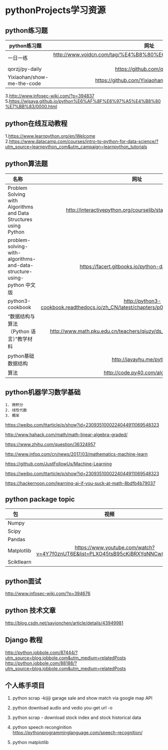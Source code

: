 # pythonProjects学习资源

## python练习题
python练习题      | 网址         
 -------- | :-----------:  
 一日一练    | http://www.voidcn.com/tag/%E4%B8%80%E6%97%A5%E4%B8%80%E7%BB%83  
 qorzj/py-daily |https://github.com/qorzj/py-daily
 Yixiaohan/show-me-the-code |https://github.com/Yixiaohan/show-me-the-code
 
3.http://www.infosec-wiki.com/?p=394837
5.https://wjsaya.github.io/python%E6%AF%8F%E6%97%A5%E4%B8%80%E7%BB%83/0000.html

## python在线互动教程
1.https://www.learnpython.org/en/Welcome
2.https://www.datacamp.com/courses/intro-to-python-for-data-science/?utm_source=learnpython_com&utm_campaign=learnpython_tutorials

## python算法题
名称      | 网址         
 -------- | :-----------: 
Problem Solving with Algorithms and Data Structures using Python|http://interactivepython.org/courselib/static/pythonds/index.html
problem-solving-with-algorithms-and-data-structure-using-python 中文版|https://facert.gitbooks.io/python-data-structure-cn/
 python3-cookbook|http://python3-cookbook.readthedocs.io/zh_CN/latest/chapters/p01_data_structures_algorithms.html
“数据结构与算法（Python 语言）”教学材料|http://www.math.pku.edu.cn/teachers/qiuzy/ds_python/courseware/index.htm
python基础数据结构|http://javayhu.me/python/
算法|http://code.py40.com/algorithm/

## python机器学习数学基础
    1. 微积分
    2. 线性代数
    3. 概率
https://weibo.com/ttarticle/p/show?id=2309351000224044911069548323

http://www.hahack.com/math/math-linear-algebra-graded/

https://www.zhihu.com/question/36324957

http://www.infoq.com/cn/news/2017/03/mathematics-machine-learn

https://github.com/JustFollowUs/Machine-Learning

https://weibo.com/ttarticle/p/show?id=2309351000224044911069548323

https://hackernoon.com/learning-ai-if-you-suck-at-math-8bdfb4b79037

## python package topic
包      | 视频         
 -------- | :-----------: 
Numpy|
Scipy|
Pandas|
Matplotlib|https://www.youtube.com/watch?v=4Y7f0znUT6E&list=PLXO45tsB95cKiBRXYqNNCw8AUo6tYen3l
Sciktlearn|

## python面试
http://www.infosec-wiki.com/?p=394676

## python 技术文章
http://blog.csdn.net/savionchen/article/details/43949981


## Django 教程
http://python.jobbole.com/87444/?utm_source=blog.jobbole.com&utm_medium=relatedPosts
http://python.jobbole.com/88188/?utm_source=blog.jobbole.com&utm_medium=relatedPosts



## 个人练手项目
1. python scrap -kijiji garage sale and show match via google map API
2. python download audio and vedio
    you-get url -o
    
3. python scrap - download stock index and stock historical data
4. python speech reconginition
https://pythonprogramminglanguage.com/speech-recognition/
5. python matplotlib
